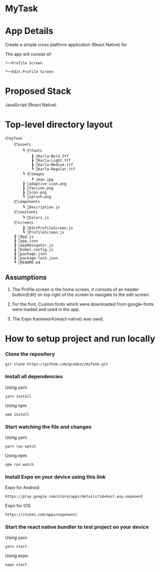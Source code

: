 # MyTask



# App Details

Create a simple cross platform application (React Native) for <add details>

The app will consist of:

    └──Profile Screen

    └──Edit-Profile Screen


# Proposed Stack

JavaScript (React Native)


# Top-level directory layout

    📦myTask
        📦assets
            ┗ 📦fonts
                ┣ 📜Karla-Bold.ttf
                ┣ 📜Karla-Light.ttf
                ┣ 📜Karla-Medium.ttf
                ┗ 📜Karla-Regular.ttf
            ┗ 📦images
                ┗ 📜man.jpg
            ┣ 📜adaptive-icon.png
            ┣ 📜favicon.png
            ┣ 📜icon.png
            ┗ 📜splash.png
        📦components
            ┗ 📜Description.js
        📦constants
            ┗ 📜Colors.js
        📦screens
            ┣ 📜EditProfileScreen.js
            ┗ 📜ProfileScreen.js
        ┣ 📜App.js
        ┣ 📜app.json
        ┣ 📜appNavigator.js
        ┣ 📜babel.config.js
        ┣ 📜package.json
        ┣ 📜package-lock.json
        ┗ 📜README.md


## Assumptions
1. The Profile screen is the home screen, it consists of an header button(Edit) on top right of the screen to navigate to the edit screen.

2. For the font, Custom fonts which were downloaded from google-fonts were loaded and used in the app.

3. The Expo framework(react-native) was used.


# How to setup project and run locally

### Clone the repository 

```
git clone https://github.com/gcodezz/myTask.git
```

### Install all dependencies

Using yarn

```
yarn install
```

Using npm

```
npm install
```

### Start watching the file and changes

Using yarn

```
yarn run watch
```

Using npm

```
npm run watch
```

### Install Expo on your device using this link

Expo for Android

```
https://play.google.com/store/apps/details?id=host.exp.exponent
```

Expo for IOS

```
https://itunes.com/apps/exponent/
```
### Start the react native bundler to test project on your device

Using yarn

```
yarn start
```

Using expo

```
expo start
```            





